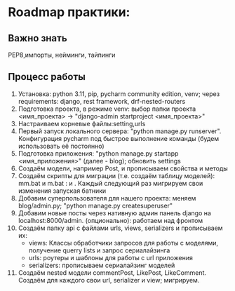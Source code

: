 # Roadmap практики:

## Важно знать
PEP8,импорты, нейминги, тайпинги

## Процесс работы
1. Установка: python 3.11, pip, pycharm community edition, venv; через requirements: django, rest framework, drf-nested-routers
2. Подготовка проекта, в режиме venv: выбор папки проекта <имя_проекта> -> "django-admin startproject <имя_проекта>"
3. Настраиваем корневые файлы:setting,urls
4. Первый запуск локального сервера: "python manage.py runserver". Конфигурация pycharm под быстрое выполнение команды (будем использовать её постоянно)
5. Подготовка приложения: "python manage.py startapp <имя_приложения>" (далее - blog); обновить settings
6. Создаём модели, например Post, и прописываем свойства и методы
7. Создаём скрипты для миграции (т.е. создаём таблицу моделей): mm.bat и m.bat : <CALL python manage.py makemigrations blog> и <CALL python manage.py migrate blog>. Каждый следующий раз мигрируем свои изменения запуская батники
8. Добавим суперпользователя для нашего проекта: меняем blog/admin.py; "python manage.py createsuperuser"
9. Добавим новые посты через нативную админ панель django на localhost:8000/admin. (опционально): работаем над фронтом
10. Создаём папку api с файлами urls, views, serializers и прописываем их: 
    * views: Классы обработчики запросов для работы с моделями, получение querry lists и запрос сериалайзинга
    * urls: роутеры и шаблоны для работы с url приложения
    * serializers: прописываем сериалайзинг моделей
11. Создаём nested модели commentPost, LikePost, LikeComment. Создаём для каждого свои url, serializer и view; мигрируем.